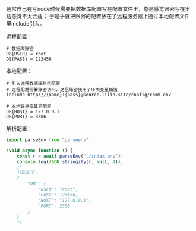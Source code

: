 通常自己在写node时候需要把数据库配置写在配置文件里，总是感觉账密写在里边感觉不太合适；
于是乎就把账密的配置放在了远程服务器上通过本地配置文件里include引入。  

远程配置：
```
# 数据库账密
DB{USER} = root
DB{PASS} = 123456
```
本地配置：
```
# 引入远程数据库账密配置
# 远程配置需要账密访问，这里账密使用了环境变量插值
include http://{name}:{pass}@source.lilin.site/config/comm.env

# 本地数据库其它配置
DB{HOST} = 127.0.0.1
DB{PORT} = 3306
```
解析配置：
```js
import parseEnv from "parseenv";

!void async function () {
    const r = await parseEnv("./index.env");
    console.log(JSON.stringify(r, null, 4));
    /*
    打印如下：
    {
        "DB": {
            "USER": "root",
            "PASS": 123456,
            "HOST": "127.0.0.1",
            "PORT": 3306
        }
    }
    */
```